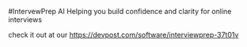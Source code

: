 #IntervewPrep AI
Helping you build confidence and clarity for online interviews 

check it out at our https://devpost.com/software/interviewprep-37t01v
